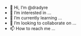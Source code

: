 - 👋 Hi, I’m @dradyre
- 👀 I’m interested in ...
- 🌱 I’m currently learning ...
- 💞️ I’m looking to collaborate on ...
- 📫 How to reach me ...

<!---
dradyre/dradyre is a ✨ special ✨ repository because its `README.md` (this file) appears on your GitHub profile.
You can click the Preview link to take a look at your changes.
--->
